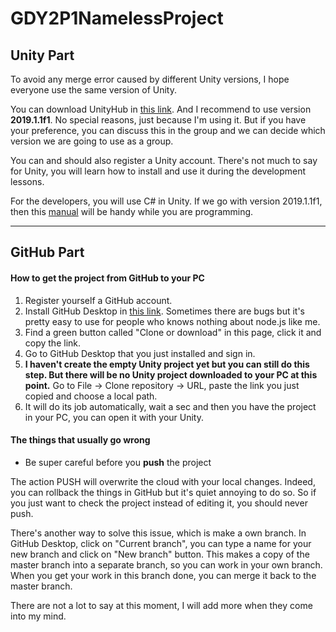 # GDY2P1NamelessProject

## Unity Part

To avoid any merge error caused by different Unity versions, I hope everyone use the same version of Unity.

You can download UnityHub in [this link](https://unity3d.com/get-unity/download?_ga=2.174973925.690089574.1568031371-1481599298.1536690902). And I recommend to use version **2019.1.1f1**. No special reasons, just because I'm using it. But if you have your preference, you can discuss this in the group and we can decide which version we are going to use as a group.

You can and should also register a Unity account. There's not much to say for Unity, you will learn how to install and use it during the development lessons.

For the developers, you will use C# in Unity. If we go with version 2019.1.1f1, then this [manual](https://docs.unity3d.com/2019.1/Documentation/Manual/UnityManual.html) will be handy while you are programming.

---

## GitHub Part

#### How to get the project from GitHub to your PC

1. Register yourself a GitHub account.
2. Install GitHub Desktop in [this link](https://desktop.github.com/). Sometimes there are bugs but it's pretty easy to use for people who knows nothing about node.js like me.
3. Find a green button called "Clone or download" in this page, click it and copy the link.
4. Go to GitHub Desktop that you just installed and sign in.
5. **I haven't create the empty Unity project yet but you can still do this step. But there will be no Unity project downloaded to your PC at this point.** Go to File -> Clone repository -> URL, paste the link you just copied and choose a local path.
6. It will do its job automatically, wait a sec and then you have the project in your PC, you can open it with your Unity.

#### The things that usually go wrong

* Be super careful before you **push** the project

The action PUSH will overwrite the cloud with your local changes. Indeed, you can rollback the things in GitHub but it's quiet annoying to do so. So if you just want to check the project instead of editing it, you should never push.

There's another way to solve this issue, which is make a own branch. In GitHub Desktop, click on "Current branch", you can type a name for your new branch and click on "New branch" button. This makes a copy of the master branch into a separate branch, so you can work in your own branch. When you get your work in this branch done, you can merge it back to the master branch.

There are not a lot to say at this moment, I will add more when they come into my mind.
